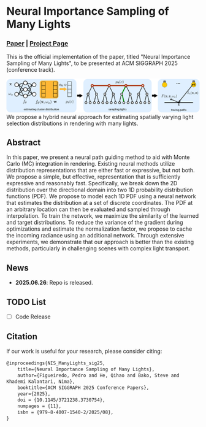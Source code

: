 # Neural Importance Sampling of Many Lights

### [Paper](https://arxiv.org/pdf/2505.11729) | [Project Page](https://pedrovfigueiredo.github.io/projects/manylights/SIGGRAPH_2025_Importance_Sampling/index.html)

This is the official implementation of the paper, titled "Neural Importance Sampling of Many Lights", to be presented at ACM SIGGRAPH 2025 (conference track).

<img src="media/Overview.png" width="800px"/> <br/>
We propose a hybrid neural approach for estimating spatially varying light selection distributions in rendering with many lights.

## Abstract
In this paper, we present a neural path guiding method to aid with Monte Carlo (MC) integration in rendering. Existing neural methods utilize distribution representations that are either fast or expressive, but not both. We propose a simple, but effective, representation that is sufficiently expressive and reasonably fast. Specifically, we break down the 2D distribution over the directional domain into two 1D probability distribution functions (PDF). We propose to model each 1D PDF using a neural network that estimates the distribution at a set of discrete coordinates. The PDF at an arbitrary location can then be evaluated and sampled through interpolation. To train the network, we maximize the similarity of the learned and target distributions. To reduce the variance of the gradient during optimizations and estimate the normalization factor, we propose to cache the incoming radiance using an additional network. Through extensive experiments, we demonstrate that our approach is better than the existing methods, particularly in challenging scenes with complex light transport.


## News
- **2025.06.26**: Repo is released.

## TODO List
- [ ] Code Release

## Citation
If our work is useful for your research, please consider citing:
```
@inproceedings{NIS_ManyLights_sig25,
    title={Neural Importance Sampling of Many Lights},
    author={Figueiredo, Pedro and He, Qihao and Bako, Steve and Khademi Kalantari, Nima},
    booktitle={ACM SIGGRAPH 2025 Conference Papers},
    year={2025},
    doi = {10.1145/3721238.3730754},
    numpages = {11},
    isbn = {979-8-4007-1540-2/2025/08}, 
}
```
